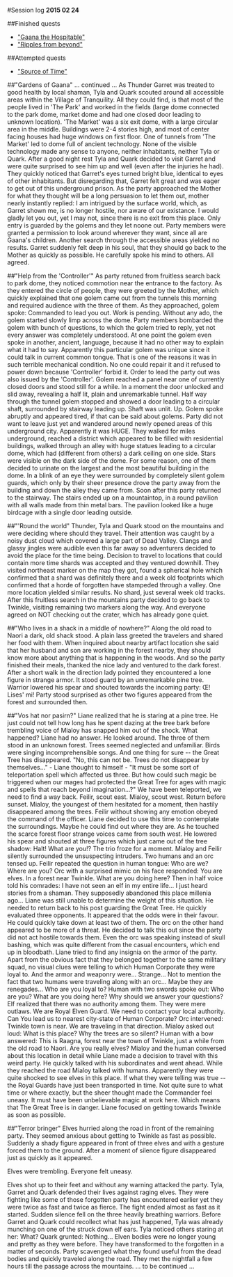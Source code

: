 #Session log
__2015 02 24__

##Finished quests
  * ["Gaana the Hospitable"](./05_Gaana_the_Hospitable.md)
  * ["Ripples from beyond"](./04_Ripples_from_beyond.md)

##Attempted quests
  * ["Source of Time"](./03_Source_of_Time.md)

##"Gardens of Gaana"
  ... continued ...
  As Thunder Garret was treated to good health by local shaman, Tyla and Quark
  scouted around all accessible areas within the Village of Tranquility. All
  they could find, is that most of the people lived in 'The Park' and worked in
  the fields (large dome connected to the park dome, market dome and had one
  closed door leading to unknown location). 'The Market' was a six exit dome,
  with a large circular area in the middle. Buildings were 2-4 stories high,
  and most of center facing houses had huge windows on first floor. One of
  tunnels from 'The Market' led to dome full of ancient technology. None of
  the visible technology made any sense to anyone, neither inhabitants, neither
  Tyla or Quark. After a good night rest Tyla and Quark decided to visit Garret
  and were quite surprised to see him up and well (even after the injuries he
  had). They quickly noticed that Garret's eyes turned bright blue, identical
  to eyes of other inhabitants. But disregarding that, Garret felt great and
  was eager to get out of this underground prison. As the party approached
  the Mother for what they thought will be a long persuasion to let them out,
  mother nearly instantly replied:
    I am intrigued by the surface world, which, as Garret shown me, is no
    longer hostile, nor aware of our existance. I would gladly let you out,
    yet I may not, since there is no exit from this place. Only entry is
    guarded by the golems and they let noone out.
  Party members were granted a permission to look around wherever they want,
  since all are Gaana's children. Another search through the accessible areas
  yielded no results. Garret suddenly felt deep in his soul, that they should
  go back to the Mother as quickly as possible. He carefully spoke his mind to
  others. All agreed.

##"Help from the 'Controller'"
  As party retuned from fruitless search back to park dome, they noticed
  commotion near the entrance to the factory. As they entered the circle of
  people, they were greeted by the Mother, which quickly explained that one
  golem came out from the tunnels this morning and required audience with the
  three of them. As they approached, golem spoke:
    Commanded to lead you out. Work is pending.
  Without any ado, the golem started slowly limp across the dome. Party members
  bombarded the golem with bunch of questions, to which the golem tried to
  reply, yet not every answer was completely understood. At one point the
  golem even spoke in another, ancient, language, because it had no other
  way to explain what it had to say. Apparently this particular golem was
  unique since it could talk in current common tongue. That is one of the
  reasons it was in such terrible mechanical condition. No one could repair
  it and it refused to power down because 'Controller' forbid it. Order to lead
  the party out was also issued by the 'Controller'. Golem reached a panel near
  one of currently closed doors and stood still for a while. In a moment the
  door unlocked and slid away, revealing a half lit, plain and unremarkable
  tunnel. Half way through the tunnel golem stopped and showed a door leading
  to a circular shaft, surrounded by stairway leading up. Shaft was unlit.
    Up.
  Golem spoke abruptly and appeared tired, if that can be said about golems.
  Party did not want to leave just yet and wandered around newly opened areas
  of this underground city. Apparently it was HUGE. They walked for miles
  underground, reached a district which appeared to be filled with residential
  buildings, walked through an alley with huge statues leading to a circular
  dome, which had (different from others) a dark ceiling on one side. Stars
  were visible on the dark side of the dome. For some reason, one of them
  decided to urinate on the largest and the most beautiful building in the
  dome. In a blink of an eye they were surrounded by completely silent golem
  guards, which only by their sheer presence drove the party away from the
  building and down the alley they came from. Soon after this party returned
  to the stairway. The stairs ended up on a mountaintop, in a round pavilion
  with all walls made from thin metal bars. The pavilion looked like a huge
  birdcage with a single door leading outside.

##"'Round the world"
  Thunder, Tyla and Quark stood on the mountains and were deciding where should
  they travel. Their attention was caught by a noisy dust cloud which covered a
  large part of Dead Valley. Clangs and glassy jingles were audible even this
  far away so adventurers decided to avoid the place for the time being.
  Decision to travel to locations that could contain more time shards was
  accepted and they ventured downhill.
  They visited northeast marker on the map they got, found a spherical hole
  which confirmed that a shard was definitely there and a week old footprints
  which confirmed that a horde of forgotten have stampeded through a valley.
  One more location yielded similar results. No shard, just several week old
  tracks. After this fruitless search in the mountains party decided to go back
  to Twinkle, visiting remaining two markers along the way. And everyone agreed
  on NOT checking out the crater, which has already gone quiet.

##"Who lives in a shack in a middle of nowhere?"
  Along the old road to Naori a dark, old shack stood. A plain lass greeted
  the travelers and shared her food with them. When inquired about nearby
  artifact location she said that her husband and son are working in the forest
  nearby, they should know more about anything that is happening in the woods.
  And so the party finished their meals, thanked the nice lady and ventured to
  the dark forest. After a short walk in the direction lady pointed they
  encountered a lone figure in strange armor.
  It stood guard by an unremarkable pine tree. Warrior lowered his spear and
  shouted towards the incoming party:
    Œ! Lises' mi!
  Party stood surprised as other two figures appeared from the forest and
  surrounded then.

##"Vos hat nor pasirn?"
  Liane realized that he is staring at a pine tree. He just could not tell
  how long has he spent dazing at the tree bark before trembling voice of
  Mialoy has snapped him out of the shock.
    What happened?
  Liane had no answer. He looked around. The three of them stood in an
  unknown forest. Trees seemed neglected and unfamiliar. Birds were singing
  incomprehensible songs. And one thing for sure -- the Great Tree has
  disappeared. "No, this can not be. Trees do not disappear by themselves..." -
  Liane thought to himself - "It must be some sort of teleportation spell which
  affected us three. But how could such magic be triggered when our mages had
  protected the Great Tree for ages with magic and spells that reach beyond
  imagination...?"
    We have been teleported, we need to find a way back. Feilir, scout east.
    Mialoy, scout west. Return before sunset.
  Mialoy, the youngest of them hesitated for a moment, then hastily disappeared
  among the trees. Feilir without showing any emotion obeyed the command of the
  officer. Liane decided to use this time to contemplate the surroundings.
  Maybe he could find out where they are. As he touched the scarce forest floor
  strange voices came from south west. He lowered his spear and shouted at
  three figures which just came out of the tree shadow:
    Halt! What are you!?
  The trio froze for a moment. Mialoy and Feilir silently surrounded the
  unsuspecting intruders. Two humans and an orc tensed up. Feilir repeated the
  question in human tongue:
    Who are we? Where are you?
  Orc with a surprised mimic on his face responded:
    You are elves. In a forest near Twinkle. What are you doing here?
  Then in half voice told his comrades:
    I have not seen an elf in my entire life... I just heard stories from a
    shaman. They supposedly abandoned this place millenia ago...
  Liane was still unable to determine the weight of this situation. He needed
  to return back to his post guarding the Great Tree. He quickly evaluated three
  opponents. It appeared that the odds were in their favour. He could quickly
  take down at least two of them. The orc on the other hand appeared to be more
  of a threat. He decided to talk this out since the party did not act hostile
  towards them. Even the orc was speaking instead of skull bashing, which was
  quite different from the casual encounters, which end up in bloodbath.
  Liane tried to find any insignia on the armor of the party. Apart from the
  obvious fact that they belonged together to the same military squad, no
  visual clues were telling to which Human Corporate they were loyal to.
  And the armor and weaponry were... Strange... Not to mention the fact that
  two humans were traveling along with an orc... Maybe they are renegades...
    Who are you loyal to?
  Human with two swords spoke out:
    Who are you? What are you doing here? Why should we answer your questions?
  Elf realized that there was no authority among them. They were mere outlaws.
    We are Royal Elven Guard. We need to contact your local authority.
    Can You lead us to nearest city-state of Human Corporate?
  Orc intervened:
    Twinkle town is near. We are traveling in that direction.
  Mialoy asked out loud:
    What is this place? Why the trees are so silent?
  Human with a bow answered:
    This is Raagna, forest near the town of Twinkle, just a while from the old
    road to Naori. Are you really elves?
  Mialoy and the human conversed about this location in detail while Liane made
  a decision to travel with this weird party. He quickly talked with his
  subordinates and went ahead. While they reached the road Mialoy talked with
  humans. Apparently they were quite shocked to see elves in this place.
  If what they were telling was true -- the Royal Guards have just been
  transported in time. Not quite sure to what time or where exactly, but the
  sheer thought made the Commander feel uneasy. It must have been unbelievable
  magic at work here. Which means that The Great Tree is in danger. Liane
  focused on getting towards Twinkle as soon as possible.

##"Terror bringer"
  Elves hurried along the road in front of the remaining party. They seemed
  anxious about getting to Twinkle as fast as possible. Suddenly a shady figure
  appeared in front of three elves and with a gesture forced them to the ground.
  After a moment of silence figure disappeared just as quickly as it appeared.

  Elves were trembling. Everyone felt uneasy.

  Elves shot up to their feet and without any warning attacked the party.
  Tyla, Garret and Quark defended their lives against raging elves. They were
  fighting like some of those forgotten party has encountered earlier yet
  they were twice as fast and twice as fierce. The fight ended almost as fast
  as it started. Sudden silence fell on the three heavily breathing warriors.
  Before Garret and Quark could recollect what has just happened, Tyla was
  already munching on one of the struck down elf ears. Tyla noticed others
  staring at her:
    What?
  Quark grunted:
    Nothing...
  Elven bodies were no longer young and pretty as they were before. They have
  transformed to the forgotten in a matter of seconds. Party scavenged what
  they found useful from the dead bodies and quickly traveled along the road.
  They met the nightfall a few hours till the passage across the mountains.
  ... to be continued ...
